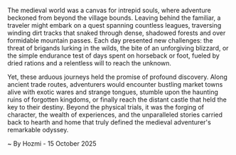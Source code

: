 
The medieval world was a canvas for intrepid souls, where adventure beckoned from beyond the village bounds. Leaving behind the familiar, a traveler might embark on a quest spanning countless leagues, traversing winding dirt tracks that snaked through dense, shadowed forests and over formidable mountain passes. Each day presented new challenges: the threat of brigands lurking in the wilds, the bite of an unforgiving blizzard, or the simple endurance test of days spent on horseback or foot, fueled by dried rations and a relentless will to reach the unknown.

Yet, these arduous journeys held the promise of profound discovery. Along ancient trade routes, adventurers would encounter bustling market towns alive with exotic wares and strange tongues, stumble upon the haunting ruins of forgotten kingdoms, or finally reach the distant castle that held the key to their destiny. Beyond the physical trials, it was the forging of character, the wealth of experiences, and the unparalleled stories carried back to hearth and home that truly defined the medieval adventurer's remarkable odyssey.

~ By Hozmi - 15 October 2025
